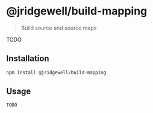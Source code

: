 # @jridgewell/build-mapping

> Build source and source maps

TODO

## Installation

```sh
npm install @jridgewell/build-mapping
```

## Usage

```typescript
TODO
```
